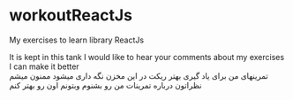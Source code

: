 # workoutReactJs

My exercises to learn library ReactJs </br>

It is kept in this tank
I would like to hear your comments about my exercises
I can make it better</br>
تمرینهای من برای یاد گیری بهتر ریکت در این مخزن نگه داری میشود
ممنون میشم نظراتون درباره تمرینات من رو بشنوم
وبتونم اون رو بهتر کنم
